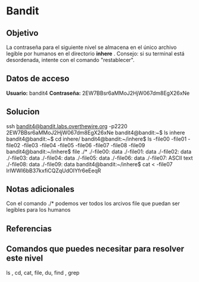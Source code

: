 # Bandit
## Objetivo
La contraseña para el siguiente nivel se almacena en el único archivo legible por humanos en el directorio **inhere** . Consejo: si su terminal está desordenada, intente con el comando "restablecer".

## Datos de acceso
**Usuario:** bandit4
**Contraseña:** 2EW7BBsr6aMMoJ2HjW067dm8EgX26xNe

## Solucion
ssh bandit4@bandit.labs.overthewire.org -p2220
2EW7BBsr6aMMoJ2HjW067dm8EgX26xNe
bandit4@bandit:~$ ls
inhere
bandit4@bandit:~$ cd inhere/
bandit4@bandit:~/inhere$ ls
-file00  -file01  -file02  -file03  -file04  -file05  -file06  -file07  -file08  -file09
bandit4@bandit:~/inhere$ file ./*
./-file00: data
./-file01: data
./-file02: data
./-file03: data
./-file04: data
./-file05: data
./-file06: data
./-file07: ASCII text
./-file08: data
./-file09: data
bandit4@bandit:~/inhere$ cat < -file07
lrIWWI6bB37kxfiCQZqUdOIYfr6eEeqR

## Notas adicionales
Con el comando ./* podemos ver todos los arcivos file que puedan ser legibles para los humanos

## Referencias

## Comandos que puedes necesitar para resolver este nivel
ls , cd, cat, file, du, find , grep
